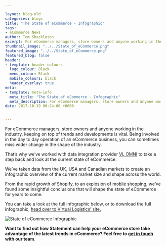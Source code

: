 ```yaml
--- 

layout: blog-old
categories: blogs
title: "The State of eCommerce - Infographic"
tags:
- eCommerce News
author: Tom Shackleton
excerpt: For eCommerce managers, store owners and anyone working in the industry, keeping on top of trends and developments is vital. Being involved in the day to day operation of an eCommerce business, you can sometimes miss wider change in the shape of the industry.
thumbnail_image: "../../State_of_eCommerce.png"
featured_image: "../../State_of_eCommerce.png"
featured_blog: false
header:
- template: header-colours
  logo_colour: Black
  menu_colour: Black
  mobile_colours: black
  header_overlay: true
meta:
- template: meta-info
  meta_title: "The State of eCommerce - Infographic"
  meta_description: For eCommerce managers, store owners and anyone working in the industry, keeping on top of trends and developments is vital. Being involved in the day to day operation of an eCommerce business, you can sometimes miss wider change in the shape of the industry.
date: 2017-10-19 08:24:00 +0000


--- 
```

For eCommerce managers, store owners and anyone working in the industry, keeping on top of trends and developments is vital. Being involved in the day to day operation of an eCommerce business, you can sometimes miss wider change in the shape of the industry.

That’s why we’ve worked with data integration provider [VL OMNI](https://virtuallogistics.ca/) to take a step back and look at the current state of eCommerce.

We’ve taken data from the UK, USA and Canadian markets to create an infographic overview of the current market size and shape across the world.

From the rapid growth of Shopify, to an explosion of mobile shopping, we’ve found some insightful conclusions that will shape the state of eCommerce for years to come.

You can take a look at the full infographic below, or to download the full infographic, [head over to Virtual Logistics’ site.](https://virtuallogistics.ca/blog/vl-omni-statement-agency-the-state-of-ecommerce-infographic/)

![State of eCommerce Infographic](../../The_State_of_Ecommerce_Infographic-min-min.png)  

**Want to find out how Statement can help your eCommerce store take advantage of the latest trends in eCommerce? Feel free to** [**get in touch**](https://www.statementagency.com/contact-us) **with our team.**